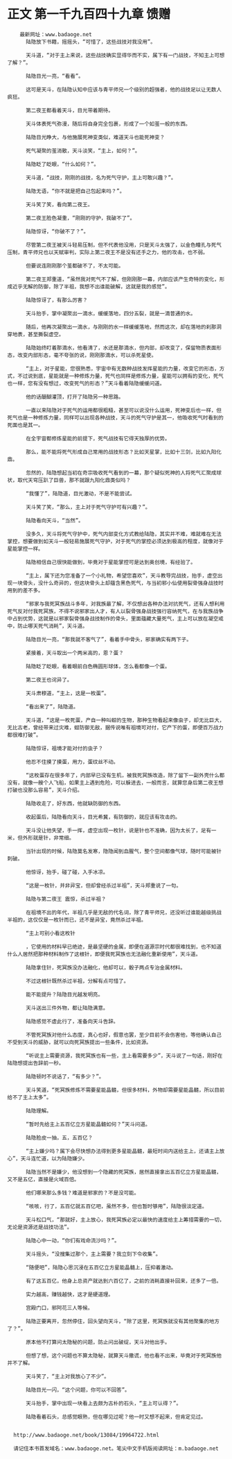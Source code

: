 # 正文 第一千九百四十九章 馈赠
        最新网址：www.badaoge.net
          陆隐放下书籍，摇摇头，“可惜了，这些战技对我没用”。
      
          天斗道，“对于主上来说，这些战技确实显得华而不实，属下有一门战技，不知主上可想了解？”。
      
          陆隐目光一亮，“看看”。
      
          这可是天斗，在陆隐认知中应该与青平师兄一个级别的超强者，他的战技足以让无数人疯狂。
      
          第二夜王都看着天斗，目光带着期待。
      
          天斗体表死气弥漫，随后将自身完全包裹，形成了一个如茧一般的东西。
      
          陆隐目光睁大，与他施展死神变类似，难道天斗也能死神变？
      
          死气凝聚的茧消散，天斗淡笑，“主上，如何？”。
      
          陆隐眨了眨眼，“什么如何？”。
      
          天斗道，“战技，刚刚的战技，名为死气守护，主上可敢兴趣？”。
      
          陆隐无语，“你不就是把自己包起来吗？”。
      
          天斗笑了笑，看向第二夜王。
      
          第二夜王脸色凝重，“刚刚的守护，我破不了”。
      
          陆隐惊讶，“你破不了？”。
      
          尽管第二夜王被天斗轻易压制，但不代表他没用，只是天斗太强了，以金色瞳孔与死气压制，青平师兄也以天赋审判，实际上第二夜王不是没有还手之力，他的攻击，也不弱。
      
          但要说连刚刚那个茧都破不了，不太可能。
      
          第二夜王郑重道，“虽然我对死气不了解，但刚刚那一幕，内部应该产生奇特的变化，形成近乎无解的防御，除了半祖，我想不出谁能破解，这就是我的感觉”。
      
          陆隐惊讶了，有那么厉害？
      
          天斗抬手，掌中凝聚出一滴水，缓缓落地，四分五裂，就是一滴普通的水。
      
          随后，他再次凝聚出一滴水，与刚刚的水一样缓缓落地，然而这次，却在落地的刹那洞穿地表，甚至撕裂虚空。
      
          陆隐始终盯着那滴水，他看清了，水还是那滴水，但内部，却改变了，保留物质表面形态，改变内部形态，毫不夸张的说，刚刚那滴水，可以杀死星使。
      
          “主上，对于星能，您很熟悉，宇宙中有无数种战技发挥星能的力量，改变它的形态，方式，不过说到底，星能就是一种修炼力量，死气也同样是修炼力量，星能可以拥有的变化，死气也一样，您有没有想过，改变死气的形态？”天斗看着陆隐缓缓问道。
      
          他的话醍醐灌顶，打开了陆隐另一种思路。
      
          一直以来陆隐对于死气的运用都很粗糙，甚至可以说没什么运用，死神变后也一样，但死气也是一种修炼力量，同样可以出现各种战技，天斗的死气守护是其一，他吸收死气时看到的死面也是其一。
      
          在全宇宙都修炼星能的前提下，死气战技有它得天独厚的优势。
      
          那么，能不能将死气形成自己常用的战技形态？比如天星掌，比如十三剑，比如九阳化鼎。
      
          忽然的，陆隐想起当初在奇宗吸收死气看到的一幕，那个疑似死神的人将死气汇聚成球状，取代天穹压趴了巨兽，那不就跟九阳化鼎类似吗？
      
          “我懂了”，陆隐道，目光激动，不是不能尝试。
      
          天斗笑了笑，“那么，主上对于死气守护可有兴趣？”。
      
          陆隐看向天斗，“当然”。
      
          没多久，天斗将死气守护中，死气内部变化方式教给陆隐，其实并不难，难就难在无法掌控，想要做到如天斗一般轻易施展死气守护，对于死气的掌控必须达到极高的程度，就像对于星能掌控一样。
      
          陆隐相信自己很快能做到，毕竟对于星能掌控可是达到奥创境，有经验了。
      
          “主上，属下还为您准备了一个小礼物，希望您喜欢”，天斗教导完战技，抬手，虚空出现一块骨头，没什么奇异的，但这块骨头上却蕴含黑色死气，与当初邪小仙使用裂骨强身战技时用到的差不多。
      
          “邪家与我死冥族战斗多年，对我族最了解，不仅想出各种办法对抗死气，还有人想利用死气反对付我死冥族，不得不说邪家出人才，有人以裂骨强身战技强行容纳死气，在与我族战争中占到优势，这就是以邪家裂骨强身战技制作的骨头，里面蕴藏大量死气，主上可以放在凝空戒中，防止哪天死气消耗”，天斗道。
      
          陆隐目光一亮，“那我就不客气了”，看着手中骨头，邪家确实有两下子。
      
          紧接着，天斗取出一个两米高的，恩？蛋？
      
          陆隐眨了眨眼，看着眼前白色椭圆形球体，怎么看都像一个蛋。
      
          第二夜王也诧异了。
      
          天斗肃穆道，“主上，这是一枚蛋”。
      
          “看出来了”，陆隐道。
      
          天斗道，“这是一枚死蛋，产自一种叫蚶的生物，那种生物看起来像虫子，却无比巨大，无比古老，曾经带来过灾难，蚶防御无敌，据传说唯有祖境可对付，它产下的蛋，即便百万战力都很难打破”。
      
          陆隐惊讶，祖境才能对付的虫子？
      
          他忍不住摸了摸蛋，用力，蛋纹丝不动。
      
          “这枚蛋存在很多年了，内部早已没有生机，被我死冥族改造，除了留下一副外壳什么都没有，就像一艘个人飞船，如果主上遇到危险，可以躲进去，一般而言，就算您身后第二夜王想打破也没那么容易”，天斗介绍。
      
          陆隐收走了，好东西，他就缺防御的东西。
      
          收起蛋后，陆隐看向天斗，目光希冀，有防御的，就应该有攻击的。
      
          天斗没让他失望，手一挥，虚空出现一枚针，说是针也不准确，因为太长了，足有一米，但外形就是针，非常细。
      
          当针出现的时候，陆隐莫名发寒，隐隐闻到血腥气，整个空间都像气球，随时可能被针刺破。
      
          他惊讶，抬手，碰了碰，入手冰凉。
      
          “这是一枚针，并非异宝，但却曾经杀过半祖”，天斗郑重说了一句。
      
          陆隐与第二夜王 震惊，杀过半祖？
      
          在祖境不出的年代，半祖几乎是无敌的代名词，除了青平师兄，还没听过谁能越级挑战半祖的，这仅仅是一枚针而已，还不是异宝，竟然杀过半祖。
      
          “主上可别小看这枚针
      
          ，它使用的材料早已绝迹，是最坚硬的金属，即便在道源宗时代都很难找到，也不知道什么人居然把那种材料制作了这根针，即便我死冥族也无法融化重新使用”，天斗道。
      
          陆隐拿住针，死冥族没办法融化，他却可以，骰子两点专治金属材料。
      
          不过这根针既然杀过半祖，分解有点可惜了。
      
          能不能提升？陆隐目光越发明亮。
      
          天斗送出三件外物，都让陆隐满意。
      
          陆隐感觉不虚此行了，准备向天斗告辞。
      
          不管死冥族对他什么态度，真心也好，假意也罢，至少目前不会伤害他，等他确认自己不受到天斗的威胁，就可以向死冥族提出一些条件，比如资源。
      
          “听说主上需要资源，我死冥族也有一些，主上看需要多少”，天斗说了一句话，刚好在陆隐想提出告辞前一秒。
      
          陆隐顿时不说话了，“有多少？”。
      
          天斗笑道，“死冥族修炼不需要星能晶髓，但很多材料，外物却需要星能晶髓，所以目前给不了主上太多”。
      
          陆隐理解。
      
          “暂时先给主上五百亿立方星能晶髓如何？”天斗问道。
      
          陆隐脸皮一抽，五，五百亿？
      
          “主上嫌少吗？属下会尽快想办法得到更多星能晶髓，最短时间内送给主上，还请主上放心”，天斗连忙道，以为陆隐嫌少。
      
          陆隐当然不是嫌少，他没想到一个隐藏的死冥族，居然直接拿出五百亿立方星能晶髓，又不是五亿，直接是火域百倍。
      
          他们哪来那么多钱？难道是邪家的？不是没可能。
      
          “咳咳，行了，五百亿就五百亿吧，虽然不多，但也暂时够用”，陆隐很淡定道。
      
          天斗松口气，“那就好，主上放心，我死冥族必定以最快的速度给主上筹措需要的一切，无论是资源还是战技功法”。
      
          陆隐心中一动，“你们有戏命流沙吗？”。
      
          天斗摇头，“没搜集过那个，主上需要？我立刻下令收集”。
      
          “随便吧”，陆隐心思沉浸在五百亿立方星能晶髓上，压抑着激动。
      
          有了这五百亿，他身上总资产就达到六百亿了，之前的消耗直接补回来，还多了一倍。
      
          实力越高，赚钱越快，这才是硬道理。
      
          宫殿门口，邪阿花三人等候。
      
          陆隐正要离开，忽然停住，回头望向天斗，“除了这里，死冥族就没有其他聚集的地方了？”。
      
          原本他不打算问太隐秘的问题，防止问出破绽，天斗对他出手。
      
          但想了想，这个问题也不算太隐秘，就算天斗撒谎，他也看不出来，毕竟对于死冥族他并不了解。
      
          天斗笑了，“主上对我放心了不少”。
      
          陆隐目光一闪，“这个问题，你可以不回答”。
      
          天斗抬手，掌中出现一块看上去颇为古朴的石头，“主上可认得？”。
      
          陆隐看着石头，总感觉眼熟，但在哪见过呢？他一时又想不起来，但肯定见过。
      
      
      http://www.badaoge.net/book/13084/19964722.html
      
      请记住本书首发域名：www.badaoge.net。笔尖中文手机版阅读网址：m.badaoge.net